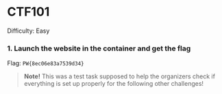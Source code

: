# CTF101
Difficulty: Easy

### 1. Launch the website in the container and get the flag
Flag: `PW{8ec06e83a7539d34}`

> **Note!**
> This was a test task supposed to help the organizers check
if everything is set up properly for the following other challenges!